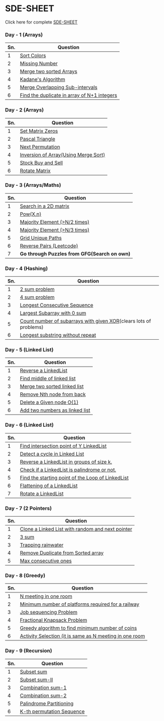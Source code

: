 # SDE-SHEET

Click here for complete [SDE-SHEET](https://docs.google.com/document/d/1SM92efk8oDl8nyVw8NHPnbGexTS9W-1gmTEYfEurLWQ/edit)

### Day - 1 (Arrays)

| Sn. | Question                                                                                       |
| --- | ---------------------------------------------------------------------------------------------- |
| 1   | [Sort Colors](DAY_1/1_sortColors.md)                                                           |
| 2   | [Missing Number](DAY_1/2_missingNumber.md)                                                     |
| 3   | [Merge two sorted Arrays](DAY_1/3_mergeTWoSortedArrays.md)                                     |
| 4   | [Kadane's Algorithm](DAY_1/4_kadanesAlgorithm.md)                                              |
| 5   | [Merge Overlapping Sub-intervals](DAY_1/5_mergeOverlappingSubIntervals.md)                     |
| 6   | [Find the duplicate in array of N+1 integers](DAY_1/6_findDuplicateInArrayOfNPlus1Integers.md) |

### Day - 2 (Arrays)

| Sn. | Question                                                            |
| --- | ------------------------------------------------------------------- |
| 1   | [Set Matrix Zeros](DAY_2/1_setMatrixZeros.md)                       |
| 2   | [Pascal Triangle](DAY_2/2_pascalTriangle.md)                        |
| 3   | [Next Permutation](DAY_2/3_nextPermutation.md)                      |
| 4   | [Inversion of Array(Using Merge Sort)](DAY_2/4_inversionOfArray.md) |
| 5   | [Stock Buy and Sell](DAY_2/5_stockByAndSell.md)                     |
| 6   | [Rotate Matrix](DAY_2/6_rotateMatrix.md)                            |

### Day - 3 (Arrays/Maths)

| Sn. | Question                                                      |
| --- | ------------------------------------------------------------- |
| 1   | [Search in a 2D matrix](DAY_3/1_searchIn2DMatrix.md)          |
| 2   | [Pow(X,n)](DAY_3/2_powXN.md)                                  |
| 3   | [Majority Element (>N/2 times)](DAY_3/3_majorityElementN2.md) |
| 4   | [Majority Element (>N/3 times)](DAY_3/4_majorityElementN3.md) |
| 5   | [Grid Unique Paths](DAY_3/5_gridUniquePath.md)                |
| 6   | [Reverse Pairs (Leetcode)](DAY_3/6_reversePairs.md)           |
| 7   | **Go through Puzzles from GFG(Search on own)**                |

### Day - 4 (Hashing)

| Sn. | Question                                                                                                      |
| --- | ------------------------------------------------------------------------------------------------------------- |
| 1   | [2 sum problem](DAY_4/1_2sum.md)                                                                              |
| 2   | [4 sum problem](DAY_4/2_4sum.md)                                                                              |
| 3   | [Longest Consecutive Sequence](DAY_4/3_LongestConsecutiveSequence.md)                                         |
| 4   | [Largest Subarray with 0 sum](DAY_4/4_largestSubarrayZeroSum.md)                                              |
| 5   | [Count number of subarrays with given XOR](DAY_4/5_countNoOfSubArrayWithGivenXOR.md)(clears lots of problems) |
| 6   | [Longest substring without repeat](DAY_4/6_longestSubstringWithoutRepeat.md)                                  |

### Day - 5 (Linked List)

| Sn. | Question                                                          |
| --- | ----------------------------------------------------------------- |
| 1   | [Reverse a LinkedList](DAY_5/1_ReverseLinkedList.md)              |
| 2   | [Find middle of linked list](DAY_5/2_findMiddleOfLinkedList.md)   |
| 3   | [Merge two sorted linked list](DAY_5/3_mergeTWoSortedLists.md)    |
| 4   | [Remove Nth node from back](DAY_5/4_removeNthNodeFromBack.md)     |
| 5   | [Delete a Given node O(1)](DAY_5/5_deleteGivenNode.md)            |
| 6   | [Add two numbers as linked list](DAY_5/6_addTwoNumbersAsLList.md) |

### Day - 6 (Linked List)

| Sn. | Question                                                                                 |
| --- | ---------------------------------------------------------------------------------------- |
| 1   | [Find intersection point of Y LinkedList](DAY_6/1_findIntersectionPointOfYLinkedList.md) |
| 2   | [Detect a cycle in Linked List](DAY_6/2_detectCycleInLL.md)                              |
| 3   | [Reverse a LinkedList in groups of size k.](DAY_6/3_reverseLLinGroupK.md)                |
| 4   | [Check if a LinkedList is palindrome or not.](DAY_6/4_isLLPalindrome.md)                 |
| 5   | [Find the starting point of the Loop of LinkedList](DAY_6/5_startingPointOfLL.md)        |
| 6   | [Flattening of a LinkedList](DAY_6/6_flatteningOfLL.md)                                  |
| 7   | [Rotate a LinkedList](DAY_6/7_rotateLL.md)                                               |

### Day - 7 (2 Pointers)

| Sn. | Question                                                                                       |
| --- | ---------------------------------------------------------------------------------------------- |
| 1   | [Clone a Linked List with random and next pointer](DAY_7/1_cloneLLWithRandomAndNextPointer.md) |
| 2   | [3 sum](DAY_7/2_3sum.md)                                                                       |
| 3   | [Trapping rainwater](DAY_7/3_trappingRainwater.md)                                             |
| 4   | [Remove Duplicate from Sorted array](DAY_7/4_removeDuplicates.md)                              |
| 5   | [Max consecutive ones](DAY_7/5_maxConsecutiveOnes.md)                                          |

### Day - 8 (Greedy)

| Sn. | Question                                                                           |
| --- | ---------------------------------------------------------------------------------- |
| 1   | [N meeting in one room](DAY_8/1_N_meeting_in_one_room.md)                          |
| 2   | [Minimum number of platforms required for a railway](DAY_8/2_minimum_platforms.md) |
| 3   | [Job sequencing Problem](DAY_8/3_job_sequencing.md)                                |
| 4   | [Fractional Knapsack Problem](DAY_8/4_fractional_knapsack.md)                      |
| 5   | [Greedy algorithm to find minimum number of coins](DAY_8/5_minimum_coins.md)       |
| 6   | [Activity Selection (it is same as N meeting in one room]()                        |

### Day - 9 (Recursion)

| Sn. | Question                                                       |
| --- | -------------------------------------------------------------- |
| 1   | [Subset sum](DAY_9/1_subsetSum.md.md)                          |
| 2   | [Subset sum-II](DAY_9/2_subsetSumII.md)                        |
| 3   | [Combination sum-1](DAY_9/3_combinationSumI.md)                |
| 4   | [Combination sum-2](DAY_9/4_combinationSumII.md)               |
| 5   | [Palindrome Partitioning](DAY_9/5_palindromePartitioning.md)   |
| 6   | [K-th permutation Sequence](DAY_9/6_kthPermutationSequence.md) |
